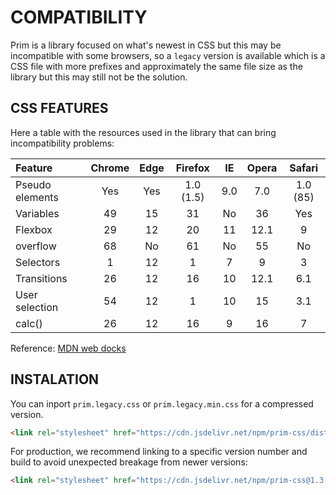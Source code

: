 # COMPATIBILITY

Prim is a library focused on what's newest in CSS but this may be incompatible with some browsers, so a `legacy` version is available which is a CSS file with more prefixes and approximately the same file size as the library but this may still not be the solution.


## CSS FEATURES

Here a table with the resources used in the library that can bring incompatibility problems:


| Feature              | Chrome | Edge   | Firefox   | IE      | Opera | Safari   |
|:---------------------|:------:|:------:|:---------:|:-------:|:-----:|:--------:|
| Pseudo elements      | Yes    | Yes    | 1.0 (1.5) | 9.0     | 7.0   | 1.0 (85) |
| Variables            | 49     | 15     | 31        | No      | 36    | Yes      |
| Flexbox              | 29     | 12     | 20        | 11      | 12.1  | 9        |
| overflow             | 68     | No     | 61        | No      | 55    | No       |
| Selectors            | 1      | 12     | 1         | 7       | 9     | 3        |
| Transitions          | 26     | 12     | 16        | 10      | 12.1  | 6.1      |
| User selection       | 54     | 12     | 1         | 10      | 15    | 3.1      |
| calc()               | 26     | 12     | 16        | 9       | 16    | 7        |

Reference: [MDN web docks](https://developer.mozilla.org/pt-BR/docs/Web/CSS)


## INSTALATION

You can inport `prim.legacy.css` or `prim.legacy.min.css` for a compressed version.

```html
<link rel="stylesheet" href="https://cdn.jsdelivr.net/npm/prim-css/dist/prim.legacy.min.css" type="text/css">
```

For production, we recommend linking to a specific version number and build to avoid unexpected breakage from newer versions:

```html
<link rel="stylesheet" href="https://cdn.jsdelivr.net/npm/prim-css@1.3.0/dist/prim.legacy.min.css" type="text/css">
```
